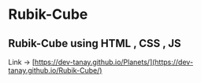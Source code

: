 # Rubik-Cube

## Rubik-Cube using HTML , CSS , JS

Link -> [https://dev-tanay.github.io/Planets/](https://dev-tanay.github.io/Rubik-Cube/)
